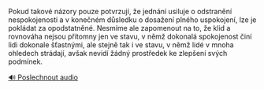 
Pokud takové názory pouze potvrzují, že jednání usiluje o odstranění nespokojenosti a v konečném důsledku o dosažení plného uspokojení, lze je pokládat za opodstatněné. Nesmíme ale zapomenout na to, že klid a rovnováha nejsou přítomny jen ve stavu, v němž dokonalá spokojenost činí lidi dokonale šťastnými, ale stejně tak i ve stavu, v němž lidé v mnoha ohledech strádají, avšak nevidí žádný prostředek ke zlepšení svých podmínek.

[🔊 Poslechnout audio](/data/7-paragraphs/audio/chapter_79/para_010-Pokud-takov-nzory-pouze-potvrzuj-e-jednn-us.mp3)

